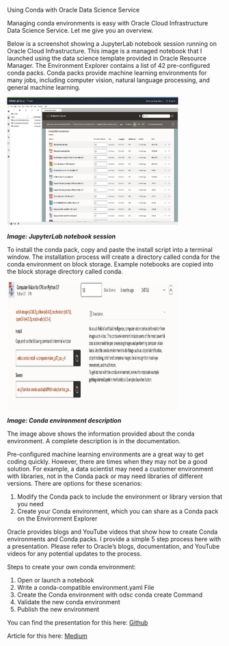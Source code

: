 Using Conda with Oracle Data Science Service

Managing conda environments is easy with Oracle Cloud Infrastructure Data Science Service. Let me give you an overview.

Below is a screenshot showing a JupyterLab notebook session running on Oracle Cloud Infrastructure. This image is a managed notebook that I launched using the data science template provided in Oracle Resource Manager. The Environment Explorer contains a list of 42 pre-configured conda packs. Conda packs provide machine learning environments for many jobs, including computer vision, natural language processing, and general machine learning.

<img src="https://github.com/nicktoscano/tutorials/blob/main/assets/Using%20Conda%20in%20Oracle%20Data%20Science/image1.png" width="400" height="300">

***Image: JupyterLab notebook session***

To install the conda pack, copy and paste the install script into a terminal window. The installation process will create a directory called conda for the conda environment on block storage. Example notebooks are copied into the block storage directory called conda.

<img src="https://github.com/nicktoscano/tutorials/blob/main/assets/Using%20Conda%20in%20Oracle%20Data%20Science/image2.png" width="400" height="300">

***Image: Conda environment description***

The image above shows the information provided about the conda environment. A complete description is in the documentation.

Pre-configured machine learning environments are a great way to get coding quickly. However, there are times when they may not be a good solution. For example, a data scientist may need a customer environment with libraries, not in the Conda pack or may need libraries of different versions. There are options for these scenarios:
1.	Modify the Conda pack to include the environment or library version that you need
2.	Create your Conda environment, which you can share as a Conda pack on the Environment Explorer

Oracle provides blogs and YouTube videos that show how to create Conda environments and Conda packs. I provide a simple 5 step process here with a presentation. Please refer to Oracle’s blogs, documentation, and YouTube videos for any potential updates to the process.

Steps to create your own conda environment:
1. Open or launch a notebook
2. Write a conda-compatible environment.yaml File
3. Create the Conda environment with odsc conda create Command 
4. Validate the new conda environment 
5. Publish the new environment 

You can find the presentation for this here: <a href="https://github.com/nicktoscano/presentations/blob/main/Using%20Conda%20in%20Oracle%20Data%20Science.pdf">Github</a>

Article for this here: <a href="https://medium.com/@ntoscano01/48e7d10a09bc">Medium</a>


